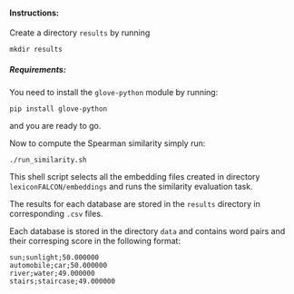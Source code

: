 #### Instructions:

Create a directory `results` by running

```
mkdir results 
```

##### Requirements:

You need to install the `glove-python` module by running:

```
pip install glove-python
```

and you are ready to go.

Now to compute the Spearman similarity simply run: 

```
./run_similarity.sh
```

This shell script selects all the embedding files created in directory `lexiconFALCON/embeddings` and runs the similarity evaluation task.

The results for each database are stored in the `results` directory in corresponding `.csv` files.

Each database is stored in the directory `data` and contains word pairs and their corresping score in the following format:

```
sun;sunlight;50.000000
automobile;car;50.000000
river;water;49.000000
stairs;staircase;49.000000
```

